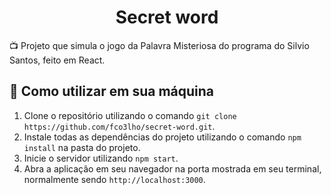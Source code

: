 <h1 align="center"> Secret word </h1>

📺 Projeto que simula o jogo da Palavra Misteriosa do programa do Silvio Santos, feito em React.

## 🔗 Como utilizar em sua máquina

<ol>
  <li>Clone o repositório utilizando o comando <code>git clone https://github.com/fco3lho/secret-word.git</code>.</li>
  <li>Instale todas as dependências do projeto utilizando o comando <code>npm install</code> na pasta do projeto.</li>
  <li>Inicie o servidor utilizando <code>npm start</code>.</li>
  <li>Abra a aplicação em seu navegador na porta mostrada em seu terminal, normalmente sendo <code>http://localhost:3000</code>.</li>
</ol>
